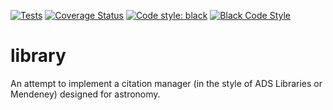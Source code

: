 [![Tests](https://github.com/gillenbrown/library/actions/workflows/tests.yaml/badge.svg)](https://github.com/gillenbrown/library/actions/workflows/tests.yaml)
[![Coverage Status](https://coveralls.io/repos/github/gillenbrown/library/badge.svg)](https://coveralls.io/github/gillenbrown/library)
[![Code style: black](https://img.shields.io/badge/code%20style-black-000000.svg)](https://github.com/psf/black)
[![Black Code Style](https://github.com/gillenbrown/library/actions/workflows/black-code-style.yaml/badge.svg)](https://github.com/gillenbrown/library/actions/workflows/black-code-style.yaml)


# library
An attempt to implement a citation manager (in the style of ADS Libraries or Mendeney) designed for astronomy.
